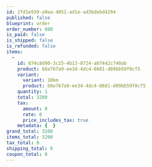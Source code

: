```yaml
---
id: 2fd1e939-a9ea-4051-ad1e-ad3bdebd4294
published: false
blueprint: order
order_number: 808
is_paid: false
is_shipped: false
is_refunded: false
items:
  -
    id: 874c8d90-3c25-4b13-8724-a07442c740ab
    product: 66e767a9-ee34-4dc4-8681-d09bb59f0cf5
    variant:
      variant: 10km
      product: 66e767a9-ee34-4dc4-8681-d09bb59f0cf5
    quantity: 1
    total: 3200
    tax:
      amount: 0
      rate: 0
      price_includes_tax: true
    metadata: {  }
grand_total: 3200
items_total: 3200
tax_total: 0
shipping_total: 0
coupon_total: 0
---
```

